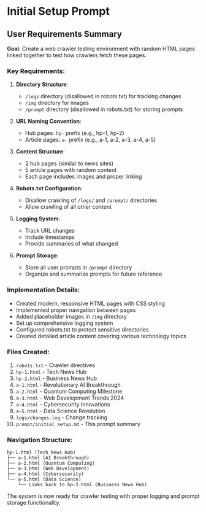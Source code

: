 # Initial Setup Prompt

## User Requirements Summary

**Goal**: Create a web crawler testing environment with random HTML pages linked together to test how crawlers fetch these pages.

### Key Requirements:

1. **Directory Structure**:
   - `/logs` directory (disallowed in robots.txt) for tracking changes
   - `/img` directory for images
   - `/prompt` directory (disallowed in robots.txt) for storing prompts

2. **URL Naming Convention**:
   - Hub pages: `hp-` prefix (e.g., hp-1, hp-2)
   - Article pages: `a-` prefix (e.g., a-1, a-2, a-3, a-4, a-5)

3. **Content Structure**:
   - 2 hub pages (similar to news sites)
   - 5 article pages with random content
   - Each page includes images and proper linking

4. **Robots.txt Configuration**:
   - Disallow crawling of `/logs/` and `/prompt/` directories
   - Allow crawling of all other content

5. **Logging System**:
   - Track URL changes
   - Include timestamps
   - Provide summaries of what changed

6. **Prompt Storage**:
   - Store all user prompts in `/prompt` directory
   - Organize and summarize prompts for future reference

### Implementation Details:

- Created modern, responsive HTML pages with CSS styling
- Implemented proper navigation between pages
- Added placeholder images in `/img` directory
- Set up comprehensive logging system
- Configured robots.txt to protect sensitive directories
- Created detailed article content covering various technology topics

### Files Created:

1. `robots.txt` - Crawler directives
2. `hp-1.html` - Tech News Hub
3. `hp-2.html` - Business News Hub  
4. `a-1.html` - Revolutionary AI Breakthrough
5. `a-2.html` - Quantum Computing Milestone
6. `a-3.html` - Web Development Trends 2024
7. `a-4.html` - Cybersecurity Innovations
8. `a-5.html` - Data Science Revolution
9. `logs/changes.log` - Change tracking
10. `prompt/initial_setup.md` - This prompt summary

### Navigation Structure:

```
hp-1.html (Tech News Hub)
├── a-1.html (AI Breakthrough)
├── a-2.html (Quantum Computing)
├── a-3.html (Web Development)
├── a-4.html (Cybersecurity)
└── a-5.html (Data Science)
    └── Links back to hp-2.html (Business News Hub)
```

The system is now ready for crawler testing with proper logging and prompt storage functionality. 